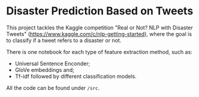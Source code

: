 # Disaster Prediction Based on Tweets

This project tackles the Kaggle competition "Real or Not? NLP with Disaster Tweets" (https://www.kaggle.com/c/nlp-getting-started), where the goal is to classify if a tweet refers to a disaster or not.

There is one notebook for each type of feature extraction method, such as:
 - Universal Sentence Enconder; 
 - GloVe embeddings and; 
 - Tf-idf
 followed by different classification models.

All the code can be found under `/src`.
